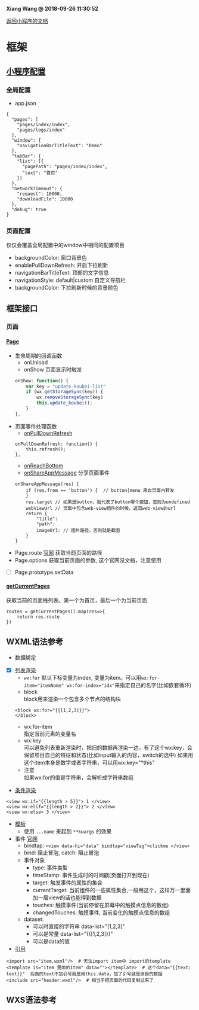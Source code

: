 **Xiang Wang @ 2018-09-26 11:30:52**


[返回小程序的文档](./README.md)

# 框架

## [小程序配置](https://developers.weixin.qq.com/miniprogram/dev/reference/configuration/app.html)
### 全局配置
* app.json
```
{
  "pages": [
    "pages/index/index",
    "pages/logs/index"
  ],
  "window": {
    "navigationBarTitleText": "Demo"
  },
  "tabBar": {
    "list": [{
      "pagePath": "pages/index/index",
      "text": "首页"
    }]
  },
  "networkTimeout": {
    "request": 10000,
    "downloadFile": 10000
  },
  "debug": true
}
```  

### 页面配置
仅仅会覆盖全局配置中的window中相同的配置项目
* backgroundColor: 窗口背景色
* enablePullDownRefresh: 开启下拉刷新
* navigationBarTitleText: 顶部的文字信息
* navigationStyle: default|custom 自定义导航栏
* backgroundColor: 下拉刷新时候的背景颜色

## 框架接口
### 页面
#### [Page](https://developers.weixin.qq.com/miniprogram/dev/reference/api/Page.html)
* 生命周期的回调函数
    * onUnload
    * onShow
    页面显示时触发
    ```javascript
    onShow: function() {
        var key = "update-koubei-list"
        if (wx.getStorageSync(key)) {
            wx.removeStorageSync(key)
            this.update_koubei();
        }
    },
    ```
* 页面事件处理函数
    * [onPullDownRefresh](https://developers.weixin.qq.com/miniprogram/dev/reference/api/Page.html#onPullDownRefresh)
    ```
    onPullDownRefresh: function() {
        this.refresh();
    },
    ```
    * [onReachBottom](https://developers.weixin.qq.com/miniprogram/dev/reference/api/Page.html#onReachBottom)
    * [onShareAppMessage](https://developers.weixin.qq.com/miniprogram/dev/reference/api/Page.html)
    分享页面事件
    ```
    onShareAppMessage(res) {
        if (res.from == 'button') {  // button|menu 来自页面内转发
        }
        res.target // 如果是button，就代表了button哪个按钮，否则为undefined
        webViewUrl // 页面中包含web-view组件的时候，返回web-view的url
        return {
            "title":  
            "path": 
            imageUrl: // 图片路径，否则就是截图
        }
    }
    ````
* Page.route
[官网](https://developers.weixin.qq.com/miniprogram/dev/reference/api/Page.html#pageroute)
获取当前页面的路径
* Page.options
获取当前页面的参数, 这个官网没文档，注意使用
* [ ] Page.prototype.setData

#### [getCurrentPages](https://developers.weixin.qq.com/miniprogram/dev/reference/api/getCurrentPages.html)
获取当前的页面栈列表。第一个为首页，最后一个为当前页面
```
routes = getCurrentPages().map(res=>{
    return res.route
})
```

## WXML语法参考
* 数据绑定
* [x] [列表渲染](https://developers.weixin.qq.com/miniprogram/dev/reference/wxml/list.html)
    * `wx:for`
    默认下标变量为index, 变量为item。可以用`wx:for-item="itemName" wx:for-index="idx"`来指定自己的名字(比如嵌套循环)
    * block  
    block用来渲染一个包含多个节点的结构块
    ```
    <block wx:for="{{[1,2,3]}}">
    </block>
    ```
    * wx:for-item  
    指定当前元素的变量名
    * wx:key  
    可以避免列表重新渲染时，把旧的数据再渲染一边，有了这个wx:key，会保留项目自己的特征和状态(比如input输入的内容，switch的选中)
    如果用这个item本身是数字或者字符串，可以用wx:key="*this"
    * 注意  
    如果wx:for的值是字符串，会解析成字符串数组
* [条件渲染](https://mp.weixin.qq.com/debug/wxadoc/dev/framework/view/wxml/conditional.html)
```
<view wx:if="{{length > 5}}"> 1 </view>
<view wx:elif="{{length > 2}}"> 2 </view>
<view wx:else> 3 </view>
```
* [模板](https://mp.weixin.qq.com/debug/wxadoc/dev/framework/view/wxml/template.html)
    * 使用 `...name` 来起到 `**kwargs` 的效果
* 事件 [官网](https://mp.weixin.qq.com/debug/wxadoc/dev/framework/view/wxml/event.html)
    * bindtap: `<view data-hi="data" bindtap="viewTag">clickme </view>`
    * bind: 阻止冒泡, catch: 阻止冒泡
    * 事件对象
        * type: 事件类型
        * timeStamp: 事件生成时的时间戳(页面打开到现在)
        * target: 触发事件的属性的集合
        * currentTarget: 当前组件的一些属性集合,一般用这个，这样万一里面加一层view的话也能得到数据
        * touches: 触摸事件(当前停留在屏幕中的触摸点信息的数组)
        * changedTouches: 触摸事件, 当前变化的触摸点信息的数组
    * dataset:
        * 可以时直接的字符串 data-list="[1,2,3]"
        * 可以是常量 data-list="{{[1,2,3]}}"
        * 可以是data的值
* [引用](https://mp.weixin.qq.com/debug/wxadoc/dev/framework/view/wxml/import.html)
```
<import src="item.wxml"/>  # 无法import item中 import的template
<template is="item 里面的item" data=""></template>  # 这个data="{{text: text}}"  后面的text不加引号就是用this.data，加了引号就是直接的数据
<include src="header.wxml"/>  # 相当于把页面的代码复制过来了
```
## WXS语法参考
